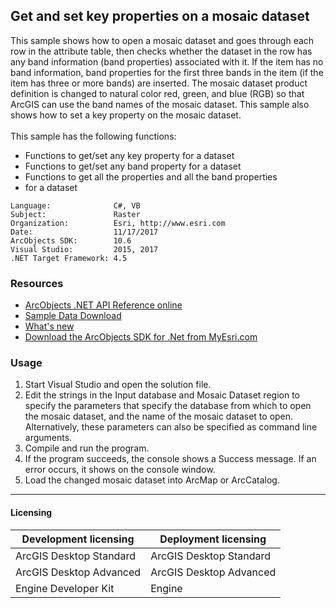 ## Get and set key properties on a mosaic dataset

  <div xmlns="http://www.w3.org/1999/xhtml">
    <div>This sample shows how to open a mosaic dataset and goes through each row in the attribute table, then checks whether the dataset in the row has any band information (band properties) associated with it. If the item has no band information, band properties for the first three bands in the item (if the item has three or more bands) are inserted. The mosaic dataset product definition is changed to natural color red, green, and blue (RGB) so that ArcGIS can use the band names of the mosaic dataset. This sample also shows how to set a key property on the mosaic dataset.</div>
    <div> </div>
    <div>This sample has the following functions:</div>

*   Functions to get/set any key property for a dataset
*   Functions to get/set any band property for a dataset
*   Functions to get all the properties and all the band properties 
*   <div>for a dataset</div>

  </div>  


<!-- TODO: Fill this section below with metadata about this sample-->
```
Language:              C#, VB
Subject:               Raster
Organization:          Esri, http://www.esri.com
Date:                  11/17/2017
ArcObjects SDK:        10.6
Visual Studio:         2015, 2017
.NET Target Framework: 4.5
```

### Resources

* [ArcObjects .NET API Reference online](http://desktop.arcgis.com/en/arcobjects/latest/net/webframe.htm)  
* [Sample Data Download](../../releases)  
* [What's new](http://desktop.arcgis.com/en/arcobjects/latest/net/webframe.htm#91cabc68-2271-400a-8ff9-c7fb25108546.htm)  
* [Download the ArcObjects SDK for .Net from MyEsri.com](https://my.esri.com/)  

### Usage
1. Start Visual Studio and open the solution file.  
1. Edit the strings in the Input database and Mosaic Dataset region to specify the parameters that specify the database from which to open the mosaic dataset, and the name of the mosaic dataset to open. Alternatively, these parameters can also be specified as command line arguments.  
1. Compile and run the program.  
1. If the program succeeds, the console shows a Success message. If an error occurs, it shows on the console window.  
1. Load the changed mosaic dataset into ArcMap or ArcCatalog.  









---------------------------------

#### Licensing  
| Development licensing | Deployment licensing | 
| ------------- | ------------- | 
| ArcGIS Desktop Standard | ArcGIS Desktop Standard |  
| ArcGIS Desktop Advanced | ArcGIS Desktop Advanced |  
| Engine Developer Kit | Engine |  



